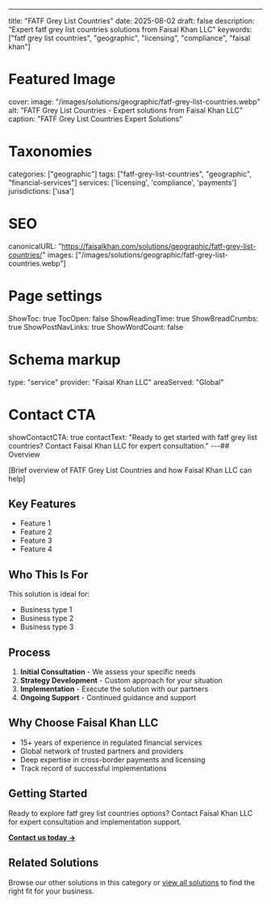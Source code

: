 ---
title: "FATF Grey List Countries"
date: 2025-08-02
draft: false
description: "Expert fatf grey list countries solutions from Faisal Khan LLC"
keywords: ["fatf grey list countries", "geographic", "licensing", "compliance", "faisal khan"]

# Featured Image
cover:
    image: "/images/solutions/geographic/fatf-grey-list-countries.webp"
    alt: "FATF Grey List Countries - Expert solutions from Faisal Khan LLC"
    caption: "FATF Grey List Countries Expert Solutions"

# Taxonomies
categories: ["geographic"]
tags: ["fatf-grey-list-countries", "geographic", "financial-services"]
services: ['licensing', 'compliance', 'payments']
jurisdictions: ['usa']

# SEO
canonicalURL: "https://faisalkhan.com/solutions/geographic/fatf-grey-list-countries/"
images: ["/images/solutions/geographic/fatf-grey-list-countries.webp"]

# Page settings
ShowToc: true
TocOpen: false
ShowReadingTime: true
ShowBreadCrumbs: true
ShowPostNavLinks: true
ShowWordCount: false

# Schema markup
type: "service"
provider: "Faisal Khan LLC"
areaServed: "Global"

# Contact CTA
showContactCTA: true
contactText: "Ready to get started with fatf grey list countries? Contact Faisal Khan LLC for expert consultation."
---## Overview

[Brief overview of FATF Grey List Countries and how Faisal Khan LLC can help]

## Key Features

- Feature 1
- Feature 2  
- Feature 3
- Feature 4

## Who This Is For

This solution is ideal for:

- Business type 1
- Business type 2
- Business type 3

## Process

1. **Initial Consultation** - We assess your specific needs
2. **Strategy Development** - Custom approach for your situation  
3. **Implementation** - Execute the solution with our partners
4. **Ongoing Support** - Continued guidance and support

## Why Choose Faisal Khan LLC

- 15+ years of experience in regulated financial services
- Global network of trusted partners and providers
- Deep expertise in cross-border payments and licensing
- Track record of successful implementations

## Getting Started

Ready to explore fatf grey list countries options? Contact Faisal Khan LLC for expert consultation and implementation support.

**[Contact us today →](mailto:contact@faisalkhan.com)**

## Related Solutions

Browse our other solutions in this category or [view all solutions](/solutions/) to find the right fit for your business.
